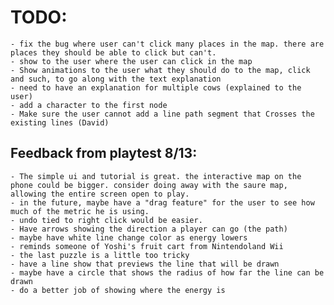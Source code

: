  

# TODO:  
	- fix the bug where user can't click many places in the map. there are places they should be able to click but can't.
	- show to the user where the user can click in the map
	- Show animations to the user what they should do to the map, click and such, to go along with the text explanation
	- need to have an explanation for multiple cows (explained to the user)  
	- add a character to the first node  
	- Make sure the user cannot add a line path segment that Crosses the existing lines (David)  


## Feedback from playtest 8/13:  
	- The simple ui and tutorial is great. the interactive map on the phone could be bigger. consider doing away with the saure map, allowing the entire screen open to play.  
	- in the future, maybe have a "drag feature" for the user to see how much of the metric he is using. 	
	- undo tied to right click would be easier.  
	- Have arrows showing the direction a player can go (the path)  
	- maybe have white line change color as energy lowers  
	- reminds someone of Yoshi's fruit cart from Nintendoland Wii    
	- the last puzzle is a little too tricky  
	- have a line show that previews the line that will be drawn  
	- maybe have a circle that shows the radius of how far the line can be  drawn   
	- do a better job of showing where the energy is  
